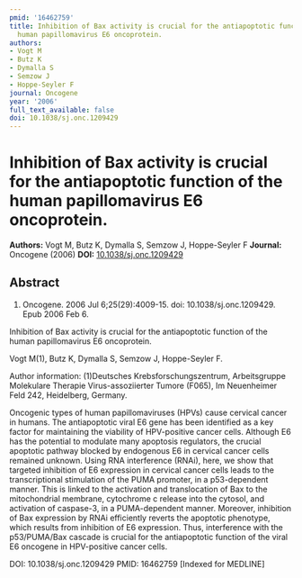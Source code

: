 ```yaml
---
pmid: '16462759'
title: Inhibition of Bax activity is crucial for the antiapoptotic function of the
  human papillomavirus E6 oncoprotein.
authors:
- Vogt M
- Butz K
- Dymalla S
- Semzow J
- Hoppe-Seyler F
journal: Oncogene
year: '2006'
full_text_available: false
doi: 10.1038/sj.onc.1209429
---
```


# Inhibition of Bax activity is crucial for the antiapoptotic function of the human papillomavirus E6 oncoprotein.
**Authors:** Vogt M, Butz K, Dymalla S, Semzow J, Hoppe-Seyler F
**Journal:** Oncogene (2006)
**DOI:** [10.1038/sj.onc.1209429](https://doi.org/10.1038/sj.onc.1209429)

## Abstract

1. Oncogene. 2006 Jul 6;25(29):4009-15. doi: 10.1038/sj.onc.1209429. Epub 2006
Feb  6.

Inhibition of Bax activity is crucial for the antiapoptotic function of the 
human papillomavirus E6 oncoprotein.

Vogt M(1), Butz K, Dymalla S, Semzow J, Hoppe-Seyler F.

Author information:
(1)Deutsches Krebsforschungszentrum, Arbeitsgruppe Molekulare Therapie 
Virus-assoziierter Tumore (F065), Im Neuenheimer Feld 242, Heidelberg, Germany.

Oncogenic types of human papillomaviruses (HPVs) cause cervical cancer in 
humans. The antiapoptotic viral E6 gene has been identified as a key factor for 
maintaining the viability of HPV-positive cancer cells. Although E6 has the 
potential to modulate many apoptosis regulators, the crucial apoptotic pathway 
blocked by endogenous E6 in cervical cancer cells remained unknown. Using RNA 
interference (RNAi), here, we show that targeted inhibition of E6 expression in 
cervical cancer cells leads to the transcriptional stimulation of the PUMA 
promoter, in a p53-dependent manner. This is linked to the activation and 
translocation of Bax to the mitochondrial membrane, cytochrome c release into 
the cytosol, and activation of caspase-3, in a PUMA-dependent manner. Moreover, 
inhibition of Bax expression by RNAi efficiently reverts the apoptotic 
phenotype, which results from inhibition of E6 expression. Thus, interference 
with the p53/PUMA/Bax cascade is crucial for the antiapoptotic function of the 
viral E6 oncogene in HPV-positive cancer cells.

DOI: 10.1038/sj.onc.1209429
PMID: 16462759 [Indexed for MEDLINE]
